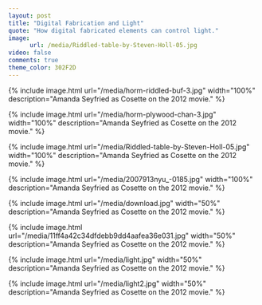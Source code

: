 ```yaml
---
layout: post
title: "Digital Fabrication and Light"
quote: "How digital fabricated elements can control light."
image:
      url: /media/Riddled-table-by-Steven-Holl-05.jpg
video: false
comments: true
theme_color: 302F2D
---
```


{% include image.html url="/media/horm-riddled-buf-3.jpg" width="100%" description="Amanda Seyfried as Cosette on the 2012 movie." %}

{% include image.html url="/media/horm-plywood-chan-3.jpg" width="100%" description="Amanda Seyfried as Cosette on the 2012 movie." %}

{% include image.html url="/media/Riddled-table-by-Steven-Holl-05.jpg" width="100%" description="Amanda Seyfried as Cosette on the 2012 movie." %}

{% include image.html url="/media/2007913nyu_-0185.jpg" width="100%" description="Amanda Seyfried as Cosette on the 2012 movie." %}

{% include image.html url="/media/download.jpg" width="50%" description="Amanda Seyfried as Cosette on the 2012 movie." %}

{% include image.html url="/media/11ff4a42c34dfdebb9dd4aafea36e031.jpg" width="50%" description="Amanda Seyfried as Cosette on the 2012 movie." %}

{% include image.html url="/media/light.jpg" width="50%" description="Amanda Seyfried as Cosette on the 2012 movie." %}

{% include image.html url="/media/light2.jpg" width="50%" description="Amanda Seyfried as Cosette on the 2012 movie." %}
